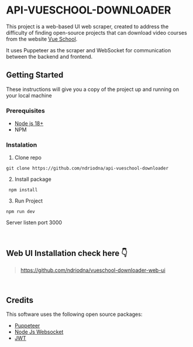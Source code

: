 # API-VUESCHOOL-DOWNLOADER

This project is a web-based UI web scraper, created to address the difficulty of finding open-source projects that can download video courses from the website [Vue School](https://vueschool.io/).

It uses Puppeteer as the scraper and WebSocket for communication between the backend and frontend.

## Getting Started

These instructions will give you a copy of the project up and running on your local machine

### Prerequisites

- [Node js 18+](https://nodejs.org/en/download/package-manager)
- NPM

### Instalation

1. Clone repo

```
git clone https://github.com/ndriodna/api-vueschool-downloader
```

2. Install package

```
 npm install
```

3. Run Project

```
npm run dev
```

Server listen port 3000

<br>

## Web UI Installation check here 👇

> https://github.com/ndriodna/vueschool-downloader-web-ui

<br>

## Credits

This software uses the following open source packages:

- [Puppeteer](https://github.com/puppeteer/puppeteer)
- [Node Js Websocket](https://github.com/websockets/ws)
- [JWT](https://github.com/auth0/node-jsonwebtoken/)
